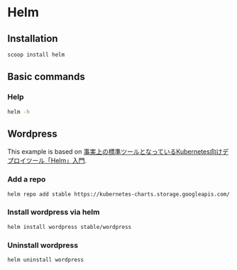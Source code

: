 # Helm

## Installation

```powershell
scoop install helm
```

## Basic commands

### Help

```bash
helm -h
```

## Wordpress

This example is based on [事実上の標準ツールとなっているKubernetes向けデプロイツール「Helm」入門](https://knowledge.sakura.ad.jp/23603/).

### Add a repo

```bash
helm repo add stable https://kubernetes-charts.storage.googleapis.com/
```

### Install wordpress via helm

```bash
helm install wordpress stable/wordpress
```

### Uninstall wordpress

```bash
helm uninstall wordpress
```
